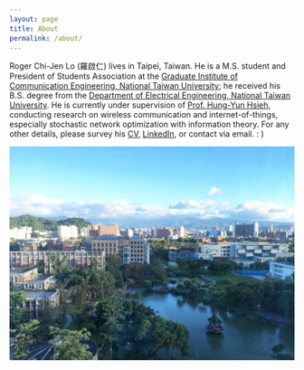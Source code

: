 ```yaml
---
layout: page
title: About
permalink: /about/
---
```


Roger Chi-Jen Lo (羅啟仁) lives in Taipei, Taiwan. He is a M.S. student and President of Students Association at the [Graduate Institute of Communication Engineering, National Taiwan University]; he received his B.S. degree from the [Department of Electrical Engineering, National Taiwan University]. He is currently under supervision of [Prof. Hung-Yun Hsieh], conducting research on wireless communication and internet-of-things, especially stochastic network optimization with information theory. For any other details, please survey his [CV], [LinkedIn], or contact via email. : )

![NTU](/assets/NTU.jpg)

[Graduate Institute of Communication Engineering, National Taiwan University]: https://comm.ntu.edu.tw
[Department of Electrical Engineering, National Taiwan University]: https://web.ee.ntu.edu.tw
[Prof. Hung-Yun Hsieh]: https://www.ee.ntu.edu.tw/profile1.php?teacher_id=942014
[CV]: https://tonic.ee.ntu.edu.tw/depot/rogerlo47/CHI-JEN%20LO%20CV_2.pdf
[LinkedIn]: https://www.linkedin.com/in/rogerlo47/
